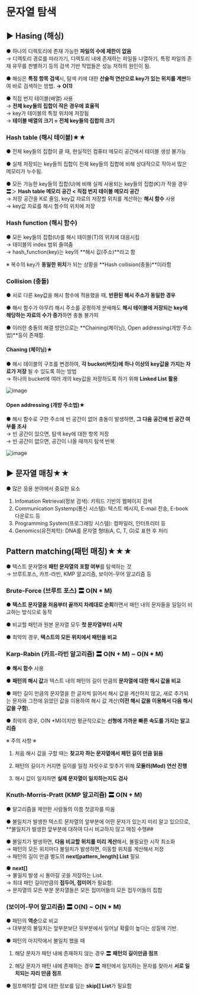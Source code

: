 # 문자열 탐색

## ▶ Hasing (해싱)
● 하나의 디렉토리에 존재 가능한 **파일의 수에 제한이 없음**  
  → 디렉토리 경로를 따라가기, 디렉토리 내에 존재하는 파일들 나열하기, 특정 파일의 존재 유무를 판별하기 등의 검색 기반 작업들은 성능 저하의 원인이 됨.  

● 해싱은 **특정 항목 검색**시, 탐색 키에 대한 **산술적 연산으로 key가 있는 위치를 계싼**하여 바로 검색하는 방법. **→ O(1)**  

● 직접 번지 테이블(배열) 사용  
  → **전체 key들의 집합이 작은 경우에 효율적**  
  → key가 테이블의 특정 위치에 저장됨  
  → **테이블 배열의 크기 = 전체 key들의 집합의 크기**  
  
### Hash table (해시 테이블)★★  
● 전체 key들의 집합이 클 때, 현실적인 컴퓨터 메모리 공간에서 테이블 생성 불가능  

● 실제 저장되는 key들의 집합이 전체 key들의 집합에 비해 상대적으로 작아서 많은 메모리가 누수됨.  
  
● 모든 가능한 key들의 집합(U)에 비해 실제 사용되는 key들의 집합(K)가 작을 경우 〓＞ **Hash table 메모리 공간 < 직접 번지 테이블 메모리 공간**  
  → 저장 공간을 K로 줄임, key값 자료의 저장할 위치를 계산하는 **해시 함수** 사용  
  → key값 자료를 해시 함수의 위치에 저장  
  
 ### Hash function (해시 함수)
 ● 모든 key들의 집합(U)를 해시 테이블(T)의 위치에 대응시킴  
  → 테이블의 index 범위 줄여줌  
  → hash_function(key)는 key의 **해시 값(주소)**라고 함  

※ 복수의 key가 **동일한 위치**가 되는 상황을 **Hash collision(충돌)**이라함  

### Collision (충돌)
● 서로 다른 key값을 해시 함수에 적용했을 때, **반환된 해시 주소가 동일한 경우**  

● 해시 함수가 아무리 해시 주소를 공평하게 분배해도 **해시 테이블에 저장되는 key에 해당하는 자료의 수가 증가**하면 충돌 불가피  

● 이러한 충돌의 해결 방안으로는 **Chaining(체이닝), Open addressing(개방 주소법)**등이 존재함.  

#### Chaning (체이닝)★
● 해시 테이블의 구조를 변경하여, **각 bucket(버킷)에 하나 이상의 key값을 가지는 자료가 저장** 될 수 있도록 하는 방법  
  → 하나의 bucket에 여러 개의 key값을 저장하도록 하기 위해 **Linked List 활용**  

![image](https://user-images.githubusercontent.com/33312417/236147145-3b944308-7d32-46a1-9464-a7cd6ce1871d.png)



#### Open addressing (개방 주소법)★
● 해시 함수로 구한 주소에 빈 공간이 없어 충돌이 발생하면, **그 다음 공간에 빈 공간 여부를 조사**  
  → 빈 공간이 있으면, 탐색 key에 대한 항목 저장  
  → 빈 공간이 없으면, 공간이 나올 때까지 탐색 반복  

![image](https://user-images.githubusercontent.com/33312417/236147048-1d1a1a68-95c2-4fbb-8d8a-380b3a7e7e7e.png)



 
## ▶ 문자열 매칭★★
● 많은 응용 분야에서 중요한 요소  
  1. Infomation Retrieval(정보 검색): 키워드 기반의 웹페이지 검색  
  2. Communication Systemp(통신 시스템): 텍스트 메시지, E-mail 전송, E-book 다운로드 등  
  3. Programming System(프로그래밍 시스템): 컴파일러, 인터프리터 등  
  4. Genomics(유전체학): DNA를 문자열 형태(A, C, T, G)로 표현 후 처리  
  
## Pattern matching(패턴 매칭)★★★
● 텍스트 문자열에 **패턴 문자열의 포함 여부**를 탐색하는 것  
  → 브루트포스, 카프-라빈, KMP 알고리즘, 보이어-무어 알고리즘 등  

### Brute-Force (브루트 포스) 〓 O(N * M)
● **텍스트 문자열을 처음부터 끝까지 차례대로 순회**하면서 패턴 내의 문자들을 일일이 비교하는 방식으로 동작 

● 비교할 패턴과 원본 문자열 모두 **첫 문자열부터 시작**  

● 최악의 경우, **텍스트의 모든 위치에서 패턴을 비교**  

### Karp-Rabin (카프-라빈 알고리즘) 〓 O(N + M) ~ O(N * M)
● **해시 함수** 사용  

● **패턴의 해시 값**과 텍스트 내의 패턴의 길이 만큼의 **문자열에 대한 해시 값을 비교**  

● 패턴 길이 만큼의 문자열을 한 글자씩 읽어서 해시 값을 계산하지 않고, 새로 추가되는 문자와 그전에 읽었던 값을 이용하여 해시 값 계산(**이전 해시 값을 이용해서 다음 해시 값을 구함**).  

● 최악의 경우, O(N *M)이지만 평균적으로는 **선형에 가까운 빠른 속도를 가지는 알고리즘**  

※ 주의 사항 ※  
1. 처음 해시 값을 구할 때는 **찾고자 하는 문자열에서 패턴 길이 만큼 읽음**  

2. 패턴의 길이가 커지면 길이를 일정 자릿수로 맞추기 위해 **모듈러(Mod) 연산 진행**  

3. 해시 값이 일치하면 **실제 문자열이 일치하는지도 검사**  

### Knuth-Morris-Pratt (KMP 알고리즘) 〓 O(N + M)
● 알고리즘을 제안한 사람들의 이름 첫글자를 따옴  

● 불일치가 발생한 텍스트 문자열의 앞부분에 어떤 문자가 있는지 미리 알고 있으므로, **불일치가 발생한 앞부분에 대하여 다시 비교하지 않고 매칭 수행##  

● 불일치가 발생하면, **다음 비교할 위치를 미리 계산**해서, 불필요한 시작 최소화  
  → 패턴의 모든 위치마다 불일치가 발생하면, 이동할 위치를 계산해서 저장  
  → 패턴의 길이 만큼 별도의 **next[pattern_length] List** 필요  
  
● **next[]**  
  → 불일치 발생 시 돌아갈 곳을 저장하는 List.  
  → 최대 패턴 길이만큼의 **접두어, 접미어**가 필요함.  
  → 문자열의 모든 부분 문자열들은 모든 접미어들의 모든 접두어들의 집합   
  
### (보이어-무어 알고리즘) 〓 O(N) ~ O(N * M)
● 패턴의 **역순**으로 비교  
  → 대부분의 불일치는 앞부분보단 뒷부분에서 일어날 확률이 높다는 성질에 기반.  
  
● 패턴의 마지막에서 불일치 했을 때  
  1. 해당 문자가 패턴 내에 존재하지 않는 경우 〓 **패턴의 길이만큼 점프**  
  
  2. 해당 문자가 패턴 내에 존재하는 경우 〓 패턴에서 일치하는 문자를 찾아서 **서로 일치되는 자리 만큼 점프**  

● 점프해야할 값에 대한 정보를 담는 **skip[] List**가 필요함  

 
 
